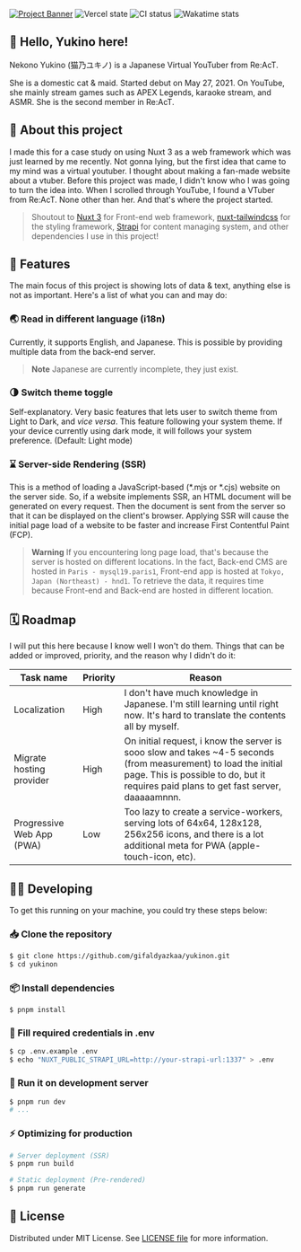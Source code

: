 [![Project Banner](https://cdn.upload.systems/uploads/qMFHQblV.png)](https://yukinon.falcxxdev.ml)
![Vercel state](https://img.shields.io/github/deployments/gifaldyazkaa/yukinon/Production?label=Vercel&logo=vercel&logoColor=%23000&style=for-the-badge) ![CI status](https://img.shields.io/github/workflow/status/gifaldyazkaa/yukinon/Lint?label=CI&logo=github-actions&style=for-the-badge) ![Wakatime stats](https://wakatime.com/badge/user/aac434b8-a027-4f92-ac90-e5b2ae48b541/project/2f2c8a01-7cf3-4fb7-b446-30db17215319.svg?style=for-the-badge)

## 👋️ Hello, Yukino here!

Nekono Yukino (猫乃ユキノ) is a Japanese Virtual YouTuber from Re:AcT.

She is a domestic cat & maid. Started debut on May 27, 2021. On YouTube, she mainly stream games such as APEX Legends, karaoke stream, and ASMR. She is the second member in Re:AcT.

## 📖️ About this project

I made this for a case study on using Nuxt 3 as a web framework which was just learned by me recently. Not gonna lying, but the first idea that came to my mind was a virtual youtuber. I thought about making a fan-made website about a vtuber. Before this project was made, I didn't know who I was going to turn the idea into. When I scrolled through YouTube, I found a VTuber from Re:AcT. None other than her. And that's where the project started.

> Shoutout to [Nuxt 3](https://nuxt.com) for Front-end web framework, [nuxt-tailwindcss](https://tailwind.nuxt.dev) for the styling framework, [Strapi](https://strapi.com) for content managing system, and other dependencies I use in this project!

## 💎️ Features

The main focus of this project is showing lots of data & text, anything else is not as important. Here's a list of what you can and may do:

### 🌏️ Read in different language (i18n)

Currently, it supports English, and Japanese. This is possible by providing multiple data from the back-end server.

> **Note**
> Japanese are currently incomplete, they just exist.

### 🌗️ Switch theme toggle

Self-explanatory. Very basic features that lets user to switch theme from Light to Dark, and _vice versa_. This feature following your system theme. If your device currently using dark mode, it will follows your system preference. (Default: Light mode)

### ⌛️ Server-side Rendering (SSR)

This is a method of loading a JavaScript-based (\*.mjs or \*.cjs) website on the server side. So, if a website implements SSR, an HTML document will be generated on every request. Then the document is sent from the server so that it can be displayed on the client's browser. Applying SSR will cause the initial page load of a website to be faster and increase First Contentful Paint (FCP).

> **Warning**
> If you encountering long page load, that's because the server is hosted on different locations. In the fact, Back-end CMS are hosted in `Paris - mysql19.paris1`, Front-end app is hosted at `Tokyo, Japan (Northeast) - hnd1`. To retrieve the data, it requires time because Front-end and Back-end are hosted in different location.

## 🗓️ Roadmap

I will put this here because I know well I won't do them. Things that can be added or improved, priority, and the reason why I didn't do it:

| Task name                 | Priority | Reason                                                                                                                                                                                                    |
| ------------------------- | -------- | --------------------------------------------------------------------------------------------------------------------------------------------------------------------------------------------------------- |
| Localization              | High     | I don't have much knowledge in Japanese. I'm still learning until right now. It's hard to translate the contents all by myself.                                                                           |
| Migrate hosting provider  | High     | On initial request, i know the server is sooo slow and takes ~4-5 seconds (from measurement) to load the initial page. This is possible to do, but it requires paid plans to get fast server, daaaaamnnn. |
| Progressive Web App (PWA) | Low      | Too lazy to create a service-workers, serving lots of 64x64, 128x128, 256x256 icons, and there is a lot additional meta for PWA (apple-touch-icon, etc).                                                  |

## 🧑‍💻️ Developing

To get this running on your machine, you could try these steps below:

### 📥️ Clone the repository

```bash
$ git clone https://github.com/gifaldyazkaa/yukinon.git
$ cd yukinon
```

### 📦️ Install dependencies

```bash
$ pnpm install
```

### 📝️ Fill required credentials in .env

```bash
$ cp .env.example .env
$ echo "NUXT_PUBLIC_STRAPI_URL=http://your-strapi-url:1337" > .env
```

### 🏃️ Run it on development server

```bash
$ pnpm run dev
# ...
```

### ⚡️ Optimizing for production

```bash
# Server deployment (SSR)
$ pnpm run build

# Static deployment (Pre-rendered)
$ pnpm run generate
```

## 📃️ License

Distributed under MIT License. See [LICENSE file](./LICENSE) for more information.
